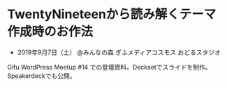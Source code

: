 # TwentyNineteenから読み解くテーマ作成時のお作法

- 2019年9月7日（土） @みんなの森 ぎふメディアコスモス おどるスタジオ

Gifu WordPress Meetup #14 での登壇資料。Decksetでスライドを制作。Speakerdeckでも公開。
